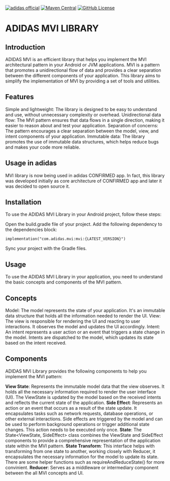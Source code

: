 [![adidas official](https://img.shields.io/badge/adidas-official-000000)](https://github.com/adidas)
[![Maven Central](https://img.shields.io/maven-central/v/com.adidas.mvi/mvi)](https://mvnrepository.com/artifact/com.adidas.mvi/mvi)
[![GitHub License](https://img.shields.io/badge/license-Apache%20License%202.0-blue.svg?style=flat)](http://www.apache.org/licenses/LICENSE-2.0)

# ADIDAS MVI LIBRARY

## Introduction
ADIDAS MVI is an efficient library that helps you implement the MVI architectural pattern in your Android or JVM applications. MVI is a pattern that promotes a unidirectional flow of data and provides a clear separation between the different components of your application. This library aims to simplify the implementation of MVI by providing a set of tools and utilities.

## Features
Simple and lightweight: The library is designed to be easy to understand and use, without unnecessary complexity or overhead.
Unidirectional data flow: The MVI pattern ensures that data flows in a single direction, making it easier to reason about and test your application.
Separation of concerns: The pattern encourages a clear separation between the model, view, and intent components of your application.
Immutable data: The library promotes the use of immutable data structures, which helps reduce bugs and makes your code more reliable.

## Usage in adidas
MVI library is now being used in adidas CONFIRMED app. In fact, this library was developed initially as core architecture of CONFIRMED app and later it was decided to open source it.

## Installation
To use the ADIDAS MVI Library in your Android project, follow these steps:

Open the build.gradle file of your project.
Add the following dependency to the dependencies block:
```
implementation("com.adidas.mvi:mvi:{LATEST_VERSION}")
```
Sync your project with the Gradle files.
## Usage
To use the ADIDAS MVI Library in your application, you need to understand the basic concepts and components of the MVI pattern.

## Concepts
Model: The model represents the state of your application. It's an immutable data structure that holds all the information needed to render the UI.
View: The view is responsible for rendering the UI and reacting to user interactions. It observes the model and updates the UI accordingly.
Intent: An intent represents a user action or an event that triggers a state change in the model. Intents are dispatched to the model, which updates its state based on the intent received.
## Components
ADIDAS MVI Library provides the following components to help you implement the MVI pattern:

**View State**: Represents the immutable model data that the view observes. It holds all the necessary information required to render the user interface (UI). The ViewState is updated by the model based on the received intents and reflects the current state of the application.
**Side Effect**: Represents an action or an event that occurs as a result of the state update. It encapsulates tasks such as network requests, database operations, or other external interactions. Side effects are triggered by the model and can be used to perform background operations or trigger additional state changes. This action needs to be executed only once.
**State**: The State<ViewState, SideEffect> class combines the ViewState and SideEffect components to provide a comprehensive representation of the application state within the MVI pattern.
**State Transform**: This interface helps with transforming from one state to another, working closely with Reducer, it encapsulates the necessary information for the model to update its state. There are some helper functions such as requireAndReduceState() for more convinient.
**Reducer**: Serves as a middleware or intermediary component between the all MVI concepts and UI.
